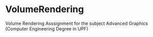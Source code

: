 # VolumeRendering
Volume Rendering Asssignment for the subject Advanced Graphics (Computer Engineering Degree in UPF)
